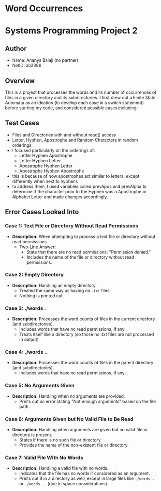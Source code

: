 # Word Occurrences 
# Systems Programming Project 2

## Author
- Name: Ananya Balaji (no partner)
- NetID: ab2389

## Overview
This is a project that processes the words and its number of occurrences of files in a given directory and its subdirectories.
I first drew out a Finite State Automata as an ideation (to develop each case in a switch statement) before starting my code, and considered possible cases including:

## Test Cases
- Files and Directories with and without read() access
- Letter, Hyphen, Apostrophe and Random Characters in random orderings.
- I focused particularly on the orderings of:
    - Letter Hyphen Apostrophe
    - Letter Hyphen Letter
    - Apostrophe Hyphen Letter
    - Apostrophe Hyphen Apostrophe
- this is because of how apostrophes act similar to letters, except differently when next to hyphens
- to address them, I used variables called prevApos and prevAlpha to determine if the character prior to the Hyphen was a Apostrophe or Alphabet Letter and made changes accordingly.

## Error Cases Looked Into

### Case 1: Text File or Directory Without Read Permissions
- **Description:** When attempting to process a text file or directory without read permissions.
  - Two-Line Answer:
    - State that there are no read permissions: "Permission denied."
    - Includes the name of the file or directory without read permissions.

### Case 2: Empty Directory
- **Description:** Handling an empty directory.
  - Treated the same way as having no `.txt` files.
  - Nothing is printed out.

### Case 3: ./words .
- **Description:** Processes the word counts of files in the current directory (and subdirectories).
  - Includes words that have no read permissions, if any.
  - Treats itself like a directory (so those no .txt files are not processed in output)

### Case 4: ./words ..
- **Description:** Processes the word counts of files in the parent directory (and subdirectories).
  - Includes words that have no read permissions, if any.

### Case 5: No Arguments Given
- **Description:** Handling when no arguments are provided.
  - Prints out an error stating "Not enough arguments" based on the file path.

### Case 6: Arguments Given but No Valid File to Be Read
- **Description:** Handling when arguments are given but no valid file or directory is present.
  - States if there is no such file or directory.
  - Provides the name of the non-existent file or directory.

### Case 7: Valid File With No Words
- **Description:** Handling a valid file with no words.
  - Indicates that the file has no words if considered as an argument.
  - Prints out if in a directory as well, except in large files like `./words .` or `./words ..` (due to space considerations).
